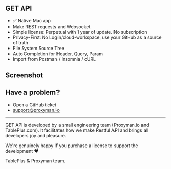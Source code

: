 ## GET API 
- ✅ Native Mac app
- Make REST requests and Websocket
- Simple license: Perpetual with 1 year of update. No subscription
- Privacy-First: No Login/cloud-workspace, use your GitHub as a source of truth
- File System Source Tree
- Auto Completion for Header, Query, Param
- Import from Postman / Insomnia / cURL

## Screenshot


## Have a problem?

- Open a GitHub ticket
- support@proxyman.io

---

GET API is developed by a small engineering team (Proxyman.io and TablePlus.com). It facilitates how we make Restful API and brings all developers joy and pleasure.

We're genuinely happy if you purchase a license to support the development ❤️

TablePlus & Proxyman team.
